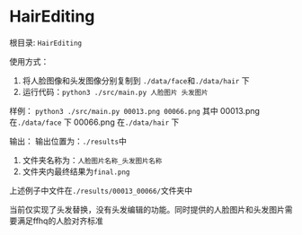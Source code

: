 # HairEditing
根目录: ```HairEditing``` 

使用方式：
  1. 将人脸图像和头发图像分别复制到 ```./data/face```和```./data/hair``` 下
  2. 运行代码：```python3 ./src/main.py 人脸图片 头发图片```
 
 样例：
  ```python3 ./src/main.py 00013.png 00066.png```
  其中 00013.png 在```./data/face``` 下
  00066.png 在```./data/hair``` 下

 输出：
 输出位置为：```./results```中
 1. 文件夹名称为：```人脸图片名称_头发图片名称```
 2. 文件夹内最终结果为```final.png```

上述例子中文件在```./results/00013_00066/```文件夹中

当前仅实现了头发替换，没有头发编辑的功能。同时提供的人脸图片和头发图片需要满足ffhq的人脸对齐标准
